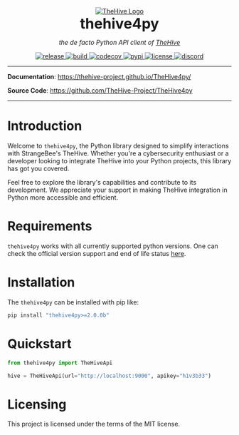 <div align="center">
  <a href="https://github.com/TheHive-Project/TheHive4py" target="_blank">
   <img src="https://strangebee.com/wp-content/uploads/2024/07/Icon4Nav_TheHive.png" alt="TheHive Logo">
  </a>
  <b style="display: block; font-size: 2rem">thehive4py</b>
 </p>
  <p align="center">
      <em>the de facto Python API client of <a href="https://strangebee.com/thehive/">TheHive</a></em>
  </p>
  <p align="center">
      <a href="https://github.com/TheHive-Project/TheHive4py/releases" target="_blank">
          <img src="https://img.shields.io/github/v/release/Thehive-project/thehive4py?logo=github&logoColor=FFC72C&labelColor=0049D4" alt="release">
      </a>
      <a href="https://github.com/TheHive-Project/TheHive4py/actions/workflows/main-cicd.yml" target="_blank">
          <img src="https://img.shields.io/github/actions/workflow/status/TheHive-Project/TheHive4py/main-cicd.yml?logo=github&logoColor=FFC72C&labelColor=0049D4" alt="build">
      </a>
      <a href="https://app.codecov.io/github/TheHive-Project/TheHive4py" target="_blank">
          <img src="https://img.shields.io/codecov/c/gh/TheHive-Project/TheHive4py?logo=codecov&logoColor=FFC72C&labelColor=0049D4" alt="codecov">
      </a>
      <a href="https://pypi.org/project/thehive4py" target="_blank">
          <img src="https://img.shields.io/pypi/dm/thehive4py?logo=python&logoColor=FFC72C&labelColor=0049D4" alt="pypi">
      </a>
      <a href="./LICENSE" target="_blank">
          <img src="https://img.shields.io/github/license/TheHive-Project/TheHive4py?logo=unlicense&logoColor=FFC72C&labelColor=0049D4" alt="license">
      </a>
      <a href="https://discord.com/invite/XhxG3vzM44" target="_blank">
          <img src="https://img.shields.io/discord/779945042039144498?logo=discord&logoColor=FFC72C&labelColor=0049D4" alt="discord">
      </a>
  </p>
</div>

---
**Documentation**: <a href="https://thehive-project.github.io/TheHive4py/" target="_blank">https://thehive-project.github.io/TheHive4py/</a>

**Source Code**: <a href="https://github.com/TheHive-Project/TheHive4py" target="_blank">https://github.com/TheHive-Project/TheHive4py</a>

---

# Introduction 

Welcome to `thehive4py`, the Python library designed to simplify interactions with StrangeBee's TheHive. Whether you're a cybersecurity enthusiast or a developer looking to integrate TheHive into your Python projects, this library has got you covered.

Feel free to explore the library's capabilities and contribute to its development. We appreciate your support in making TheHive integration in Python more accessible and efficient.


# Requirements
`thehive4py` works with all currently supported python versions. One can check the official version support and end of life status [here](https://devguide.python.org/versions/).

# Installation
The `thehive4py` can be installed with pip like:

```bash
pip install "thehive4py>=2.0.0b"
```


# Quickstart

```python
from thehive4py import TheHiveApi

hive = TheHiveApi(url="http://localhost:9000", apikey="h1v3b33")
```

# Licensing

This project is licensed under the terms of the MIT license.

